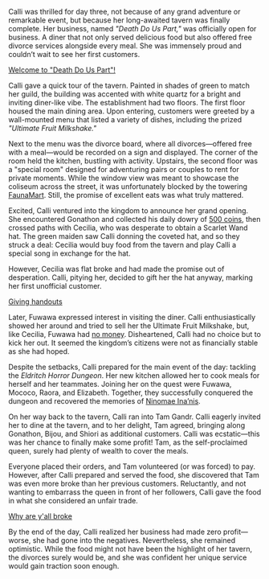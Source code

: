 Calli was thrilled for day three, not because of any grand adventure or remarkable event, but because her long-awaited tavern was finally complete. Her business, named _"Death Do Us Part,"_ was officially open for business. A diner that not only served delicious food but also offered free divorce services alongside every meal. She was immensely proud and couldn’t wait to see her first customers.

[Welcome to "Death Do Us Part"!](#embed:https://www.youtube.com/live/efqkfe_5O0s?t=368)

Calli gave a quick tour of the tavern. Painted in shades of green to match her guild, the building was accented with white quartz for a bright and inviting diner-like vibe. The establishment had two floors. The first floor housed the main dining area. Upon entering, customers were greeted by a wall-mounted menu that listed a variety of dishes, including the prized _"Ultimate Fruit Milkshake."_

Next to the menu was the divorce board, where all divorces—offered free with a meal—would be recorded on a sign and displayed. The corner of the room held the kitchen, bustling with activity. Upstairs, the second floor was a "special room" designed for adventuring pairs or couples to rent for private moments. While the window view was meant to showcase the coliseum across the street, it was unfortunately blocked by the towering [FaunaMart](https://www.youtube.com/live/efqkfe_5O0s?feature=shared&t=753). Still, the promise of excellent eats was what truly mattered.

Excited, Calli ventured into the kingdom to announce her grand opening. She encountered Gonathon and collected his daily dowry of [500 coins](https://www.youtube.com/live/efqkfe_5O0s?feature=shared&t=2608), then crossed paths with Cecilia, who was desperate to obtain a Scarlet Wand hat. The green maiden saw Calli donning the coveted hat, and so they struck a deal: Cecilia would buy food from the tavern and play Calli a special song in exchange for the hat.

However, Cecilia was flat broke and had made the promise out of desperation. Calli, pitying her, decided to gift her the hat anyway, marking her first unofficial customer.

[Giving handouts](#embed:https://www.youtube.com/live/efqkfe_5O0s?t=2917)

Later, Fuwawa expressed interest in visiting the diner. Calli enthusiastically showed her around and tried to sell her the Ultimate Fruit Milkshake, but, like Cecilia, Fuwawa had [no money](https://www.youtube.com/live/efqkfe_5O0s?feature=shared&t=3995). Disheartened, Calli had no choice but to kick her out. It seemed the kingdom’s citizens were not as financially stable as she had hoped.

Despite the setbacks, Calli prepared for the main event of the day: tackling the _Eldritch Horror Dungeon_. Her new kitchen allowed her to cook meals for herself and her teammates. Joining her on the quest were Fuwawa, Mococo, Raora, and Elizabeth. Together, they successfully conquered the dungeon and recovered the memories of [Ninomae Ina’nis](https://www.youtube.com/live/efqkfe_5O0s?feature=shared&t=7707).

On her way back to the tavern, Calli ran into Tam Gandr. Calli eagerly invited her to dine at the tavern, and to her delight, Tam agreed, bringing along Gonathon, Bijou, and Shiori as additional customers. Calli was ecstatic—this was her chance to finally make some profit! Tam, as the self-proclaimed queen, surely had plenty of wealth to cover the meals.

Everyone placed their orders, and Tam volunteered (or was forced) to pay. However, after Calli prepared and served the food, she discovered that Tam was even more broke than her previous customers. Reluctantly, and not wanting to embarrass the queen in front of her followers, Calli gave the food in what she considered an unfair trade.

[Why are y'all broke](#embed:https://www.youtube.com/live/efqkfe_5O0s?feature=shared&t=10791)

By the end of the day, Calli realized her business had made zero profit—worse, she had gone into the negatives. Nevertheless, she remained optimistic. While the food might not have been the highlight of her tavern, the divorces surely would be, and she was confident her unique service would gain traction soon enough.
